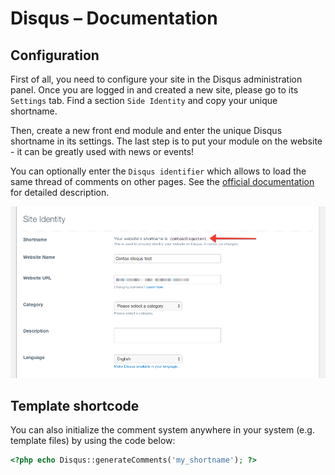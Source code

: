 # Disqus – Documentation

## Configuration

First of all, you need to configure your site in the Disqus administration panel. Once you are logged in and created 
a new site, please go to its `Settings` tab. Find a section `Side Identity` and copy your unique shortname.

Then, create a new front end module and enter the unique Disqus shortname in its settings. 
The last step is to put your module on the website - it can be greatly used with news or events!

You can optionally enter the `Disqus identifier` which allows to load the same thread of comments on other pages. 
See the [official documentation](https://help.disqus.com/customer/portal/articles/472099-what-is-a-disqus-identifier-) for detailed description.

![](images/disqus.png)

## Template shortcode

You can also initialize the comment system anywhere in your system (e.g. template files) by using the code below:

```php	
<?php echo Disqus::generateComments('my_shortname'); ?>
```